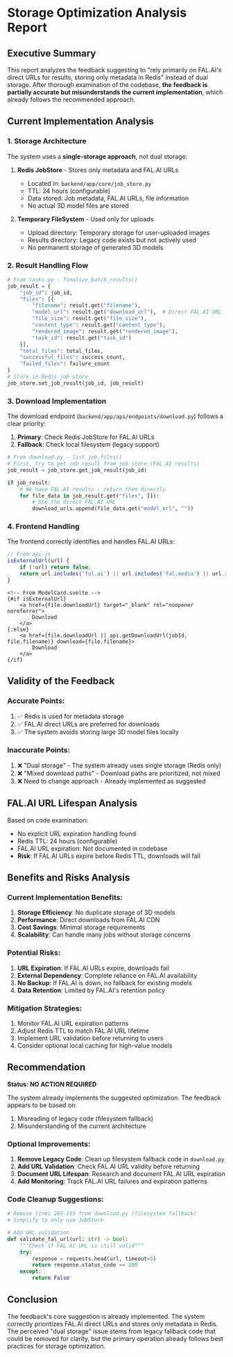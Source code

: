 # Storage Optimization Analysis Report

## Executive Summary

This report analyzes the feedback suggesting to "rely primarily on FAL.AI's direct URLs for results, storing only metadata in Redis" instead of dual storage. After thorough examination of the codebase, **the feedback is partially accurate but misunderstands the current implementation**, which already follows the recommended approach.

## Current Implementation Analysis

### 1. Storage Architecture

The system uses a **single-storage approach**, not dual storage:

1. **Redis JobStore** - Stores only metadata and FAL.AI URLs
   - Located in: `backend/app/core/job_store.py`
   - TTL: 24 hours (configurable)
   - Data stored: Job metadata, FAL.AI URLs, file information
   - No actual 3D model files are stored

2. **Temporary FileSystem** - Used only for uploads
   - Upload directory: Temporary storage for user-uploaded images
   - Results directory: Legacy code exists but not actively used
   - No permanent storage of generated 3D models

### 2. Result Handling Flow

```python
# From tasks.py - finalize_batch_results()
job_result = {
    "job_id": job_id,
    "files": [{
        "filename": result.get("filename"),
        "model_url": result.get("download_url"),  # Direct FAL.AI URL
        "file_size": result.get("file_size"),
        "content_type": result.get("content_type"),
        "rendered_image": result.get("rendered_image"),
        "task_id": result.get("task_id")
    }],
    "total_files": total_files,
    "successful_files": success_count,
    "failed_files": failure_count
}
# Store in Redis job store
job_store.set_job_result(job_id, job_result)
```

### 3. Download Implementation

The download endpoint (`backend/app/api/endpoints/download.py`) follows a clear priority:

1. **Primary**: Check Redis JobStore for FAL.AI URLs
2. **Fallback**: Check local filesystem (legacy support)

```python
# From download.py - list_job_files()
# First, try to get job result from job store (FAL.AI results)
job_result = job_store.get_job_result(job_id)

if job_result:
    # We have FAL.AI results - return them directly
    for file_data in job_result.get("files", []):
        # Use the direct FAL.AI URL
        download_urls.append(file_data.get("model_url", ""))
```

### 4. Frontend Handling

The frontend correctly identifies and handles FAL.AI URLs:

```javascript
// From api.js
isExternalUrl(url) {
    if (!url) return false;
    return url.includes('fal.ai') || url.includes('fal.media') || url.includes('fal.run');
}
```

```svelte
<!-- From ModelCard.svelte -->
{#if isExternalUrl}
    <a href={file.downloadUrl} target="_blank" rel="noopener noreferrer">
        Download
    </a>
{:else}
    <a href={file.downloadUrl || api.getDownloadUrl(jobId, file.filename)} download={file.filename}>
        Download
    </a>
{/if}
```

## Validity of the Feedback

### Accurate Points:
1. ✅ Redis is used for metadata storage
2. ✅ FAL.AI direct URLs are preferred for downloads
3. ✅ The system avoids storing large 3D model files locally

### Inaccurate Points:
1. ❌ "Dual storage" - The system already uses single storage (Redis only)
2. ❌ "Mixed download paths" - Download paths are prioritized, not mixed
3. ❌ Need to change approach - Already implemented as suggested

## FAL.AI URL Lifespan Analysis

Based on code examination:
- No explicit URL expiration handling found
- Redis TTL: 24 hours (configurable)
- FAL.AI URL expiration: Not documented in codebase
- **Risk**: If FAL.AI URLs expire before Redis TTL, downloads will fail

## Benefits and Risks Analysis

### Current Implementation Benefits:
1. **Storage Efficiency**: No duplicate storage of 3D models
2. **Performance**: Direct downloads from FAL.AI CDN
3. **Cost Savings**: Minimal storage requirements
4. **Scalability**: Can handle many jobs without storage concerns

### Potential Risks:
1. **URL Expiration**: If FAL.AI URLs expire, downloads fail
2. **External Dependency**: Complete reliance on FAL.AI availability
3. **No Backup**: If FAL.AI is down, no fallback for existing models
4. **Data Retention**: Limited by FAL.AI's retention policy

### Mitigation Strategies:
1. Monitor FAL.AI URL expiration patterns
2. Adjust Redis TTL to match FAL.AI URL lifetime
3. Implement URL validation before returning to users
4. Consider optional local caching for high-value models

## Recommendation

**Status: NO ACTION REQUIRED**

The system already implements the suggested optimization. The feedback appears to be based on:
1. Misreading of legacy code (filesystem fallback)
2. Misunderstanding of the current architecture

### Optional Improvements:

1. **Remove Legacy Code**: Clean up filesystem fallback code in `download.py`
2. **Add URL Validation**: Check FAL.AI URL validity before returning
3. **Document URL Lifespan**: Research and document FAL.AI URL expiration
4. **Add Monitoring**: Track FAL.AI URL failures and expiration patterns

### Code Cleanup Suggestions:

```python
# Remove lines 269-335 from download.py (filesystem fallback)
# Simplify to only use JobStore

# Add URL validation
def validate_fal_url(url: str) -> bool:
    """Check if FAL.AI URL is still valid"""
    try:
        response = requests.head(url, timeout=5)
        return response.status_code == 200
    except:
        return False
```

## Conclusion

The feedback's core suggestion is already implemented. The system correctly prioritizes FAL.AI direct URLs and stores only metadata in Redis. The perceived "dual storage" issue stems from legacy fallback code that could be removed for clarity, but the primary operation already follows best practices for storage optimization.